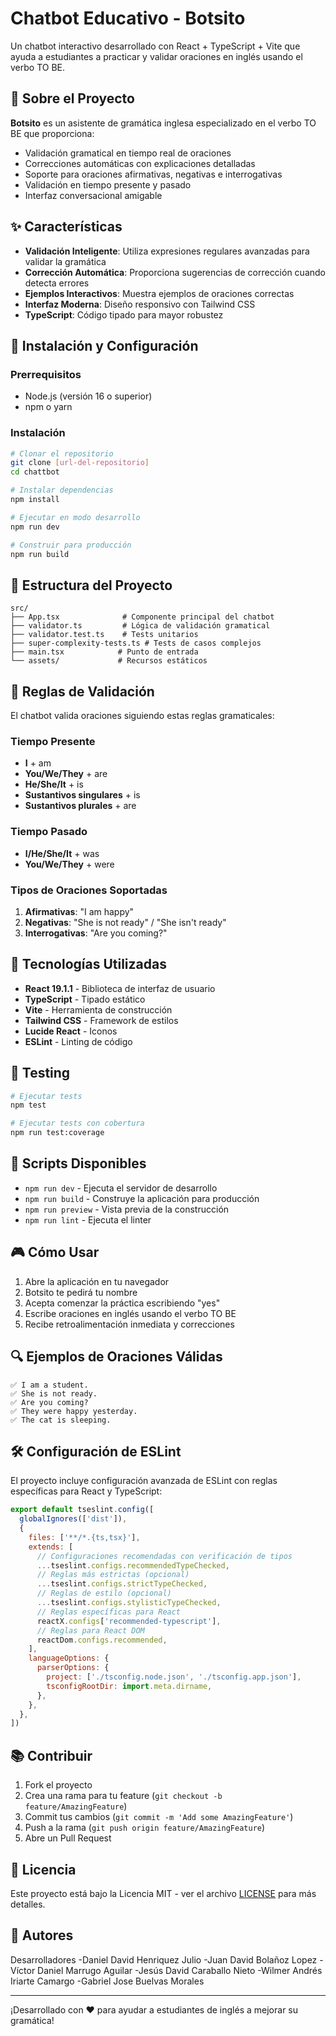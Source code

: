 # Chatbot Educativo - Botsito

Un chatbot interactivo desarrollado con React + TypeScript + Vite que ayuda a estudiantes a practicar y validar oraciones en inglés usando el verbo TO BE.

## 🤖 Sobre el Proyecto

**Botsito** es un asistente de gramática inglesa especializado en el verbo TO BE que proporciona:

- Validación gramatical en tiempo real de oraciones
- Correcciones automáticas con explicaciones detalladas
- Soporte para oraciones afirmativas, negativas e interrogativas
- Validación en tiempo presente y pasado
- Interfaz conversacional amigable

## ✨ Características

- **Validación Inteligente**: Utiliza expresiones regulares avanzadas para validar la gramática
- **Corrección Automática**: Proporciona sugerencias de corrección cuando detecta errores
- **Ejemplos Interactivos**: Muestra ejemplos de oraciones correctas
- **Interfaz Moderna**: Diseño responsivo con Tailwind CSS
- **TypeScript**: Código tipado para mayor robustez

## 🚀 Instalación y Configuración

### Prerrequisitos
- Node.js (versión 16 o superior)
- npm o yarn

### Instalación
```bash
# Clonar el repositorio
git clone [url-del-repositorio]
cd chattbot

# Instalar dependencias
npm install

# Ejecutar en modo desarrollo
npm run dev

# Construir para producción
npm run build
```

## 📁 Estructura del Proyecto

```
src/
├── App.tsx              # Componente principal del chatbot
├── validator.ts         # Lógica de validación gramatical
├── validator.test.ts    # Tests unitarios
├── super-complexity-tests.ts # Tests de casos complejos
├── main.tsx            # Punto de entrada
└── assets/             # Recursos estáticos
```

## 🎯 Reglas de Validación

El chatbot valida oraciones siguiendo estas reglas gramaticales:

### Tiempo Presente
- **I** + am
- **You/We/They** + are  
- **He/She/It** + is
- **Sustantivos singulares** + is
- **Sustantivos plurales** + are

### Tiempo Pasado
- **I/He/She/It** + was
- **You/We/They** + were

### Tipos de Oraciones Soportadas
1. **Afirmativas**: "I am happy"
2. **Negativas**: "She is not ready" / "She isn't ready"
3. **Interrogativas**: "Are you coming?"

## 🔧 Tecnologías Utilizadas

- **React 19.1.1** - Biblioteca de interfaz de usuario
- **TypeScript** - Tipado estático
- **Vite** - Herramienta de construcción
- **Tailwind CSS** - Framework de estilos
- **Lucide React** - Iconos
- **ESLint** - Linting de código

## 🧪 Testing

```bash
# Ejecutar tests
npm test

# Ejecutar tests con cobertura
npm run test:coverage
```

## 📝 Scripts Disponibles

- `npm run dev` - Ejecuta el servidor de desarrollo
- `npm run build` - Construye la aplicación para producción
- `npm run preview` - Vista previa de la construcción
- `npm run lint` - Ejecuta el linter

## 🎮 Cómo Usar

1. Abre la aplicación en tu navegador
2. Botsito te pedirá tu nombre
3. Acepta comenzar la práctica escribiendo "yes"
4. Escribe oraciones en inglés usando el verbo TO BE
5. Recibe retroalimentación inmediata y correcciones

## 🔍 Ejemplos de Oraciones Válidas

```
✅ I am a student.
✅ She is not ready.
✅ Are you coming?
✅ They were happy yesterday.
✅ The cat is sleeping.
```

## 🛠️ Configuración de ESLint

El proyecto incluye configuración avanzada de ESLint con reglas específicas para React y TypeScript:

```js
export default tseslint.config([
  globalIgnores(['dist']),
  {
    files: ['**/*.{ts,tsx}'],
    extends: [
      // Configuraciones recomendadas con verificación de tipos
      ...tseslint.configs.recommendedTypeChecked,
      // Reglas más estrictas (opcional)
      ...tseslint.configs.strictTypeChecked,
      // Reglas de estilo (opcional)
      ...tseslint.configs.stylisticTypeChecked,
      // Reglas específicas para React
      reactX.configs['recommended-typescript'],
      // Reglas para React DOM
      reactDom.configs.recommended,
    ],
    languageOptions: {
      parserOptions: {
        project: ['./tsconfig.node.json', './tsconfig.app.json'],
        tsconfigRootDir: import.meta.dirname,
      },
    },
  },
])
```

## 📚 Contribuir

1. Fork el proyecto
2. Crea una rama para tu feature (`git checkout -b feature/AmazingFeature`)
3. Commit tus cambios (`git commit -m 'Add some AmazingFeature'`)
4. Push a la rama (`git push origin feature/AmazingFeature`)
5. Abre un Pull Request

## 📄 Licencia

Este proyecto está bajo la Licencia MIT - ver el archivo [LICENSE](LICENSE) para más detalles.

## 👥 Autores

Desarrolladores
-Daniel David Henriquez Julio
-Juan David Bolañoz Lopez
-Víctor Daniel Marrugo Aguilar
-Jesús David Caraballo Nieto
-Wilmer Andrés Iriarte Camargo
-Gabriel Jose Buelvas Morales

---

¡Desarrollado con ❤️ para ayudar a estudiantes de inglés a mejorar su gramática!

